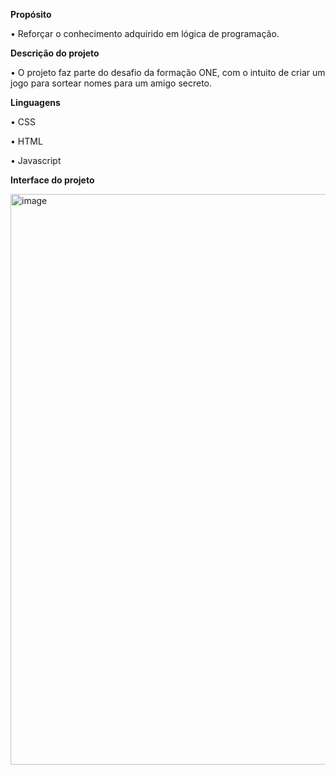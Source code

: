 **Propósito**


•	Reforçar o conhecimento adquirido em lógica de programação.

**Descrição do projeto**


•	O projeto faz parte do desafio da formação ONE, com o intuito de criar um jogo para sortear nomes para um amigo secreto.

**Linguagens**


•	CSS


•	HTML


•	Javascript


**Interface do projeto**

<img width="1374" height="913" alt="image" src="https://github.com/user-attachments/assets/edd7a484-d0c0-4714-90eb-dbe1e5acbad6" />
